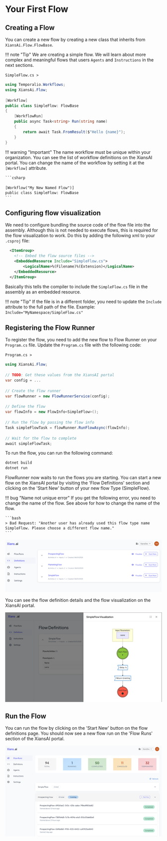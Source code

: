 # Your First Flow

## Creating a Flow

You can create a new flow by creating a new class that inherits from `XiansAi.Flow.FlowBase`.

!!! note "Tip"
    We are creating a simple flow. We will learn about more complex and meaningful flows that users `Agents` and `Instructions` in the next sections.

`SimpleFlow.cs >`

```csharp
using Temporalio.Workflows;
using XiansAi.Flow;

[Workflow]
public class SimpleFlow: FlowBase
{
    [WorkflowRun]
    public async Task<string> Run(string name)
    {
        return await Task.FromResult($"Hello {name}");
    }
}
```

!!! warning "Important"
    The name workflow must be unique within your organization. You can see the list of workflow definitions on the XiansAI portal. You can change the name of the workflow by setting it at the `[Workflow]` attribute.

    ```csharp

    [Workflow("My New Named Flow")]
    public class SimpleFlow: FlowBase
    ```

## Configuring flow visualization

We need to configure bundling the source code of the flow file into the assembly. Although this is not needed to execute flows, this is required for the flow visualization to work. Do this by adding the following xml to your `.csproj` file:

```xml
  <ItemGroup>
    <!-- Embed the flow source files -->
    <EmbeddedResource Include="SimpleFlow.cs">
        <LogicalName>%(Filename)%(Extension)</LogicalName>
    </EmbeddedResource>
  </ItemGroup>
```

Basically this tells the compiler to include the `SimpleFlow.cs` file in the assembly as an embedded resource. 

!!! note "Tip"
    If the file is in a different folder, you need to update the `Include` attribute to the full path of the file. Example: `Include="MyNamespace/SimpleFlow.cs"`

## Registering the Flow Runner

To register the flow, you need to add the new flow to Flow Runner on your `Program.cs` file. Update the `Program.cs` file with the following code:

`Program.cs >`

```csharp
using XiansAi.Flow;

// TODO: Get these values from the XiansAI portal
var config = ...

// Create the flow runner
var flowRunner = new FlowRunnerService(config);

// Define the flow
var flowInfo = new FlowInfo<SimpleFlow>();

// Run the flow by passing the flow info
Task simpleFlowTask = flowRunner.RunFlowAsync(flowInfo);

// Wait for the flow to complete
await simpleFlowTask;

```

To run the flow, you can run the following command:

```bash
dotnet build    
dotnet run
```

FlowRunner now waits to run the flows you are starting. You can start a new flow on the XiansAI portal by visiting the 'Flow Definitions' section and clicking on the 'Start New' button of your new flow Type (SimpleFlow).

!!! bug "Name not unique error"
    If you get the following error, you need to change the name of the flow. See above for how to change the name of the flow.

    ```bash
    > Bad Request: "Another user has already used this flow type name SimpleFlow. Please choose a different flow name."
    ```

![Start New Flow](../images/start-new-flow.png)

You can see the flow definition details and the flow visualization on the XiansAI portal.

![Flow Definition Details](../images/flow-visualization.png)

## Run the Flow

You can run the flow by clicking on the 'Start New' button on the flow definitions page. You should now see a new flow run on the 'Flow Runs' section of the XiansAI portal.

![Flow Runs](../images/flow-runs.png)
